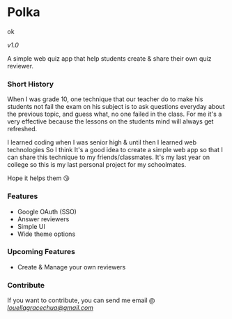 # Polka
ok

*v1.0*

A simple web quiz app that help students create & share their own quiz reviewer.

### Short History

When I was grade 10, one technique that our teacher do to make his students not fail the exam on his subject is to ask questions everyday about the previous topic, and guess what, no one failed in the class. For me it's a very effective because the lessons on the students mind will always get refreshed.

I learned coding when I was senior high & until then I learned web technologies So I think It's a good idea to create a simple web app so that I can share this technique to my friends/classmates. It's my last year on college so this is my last personal project for my schoolmates. 

Hope it helps them :kissing_heart:

### Features
- Google OAuth (SSO)
- Answer reviewers
- Simple UI
- Wide theme options

### Upcoming Features

- Create & Manage your own reviewers


### Contribute
If you want to contribute, you can send me email @ *louellagracechua@gmail.com*
